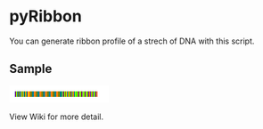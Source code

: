 # pyRibbon
You can generate ribbon profile of a strech of DNA with this script.

## Sample
![](out.png)

View Wiki for more detail.
